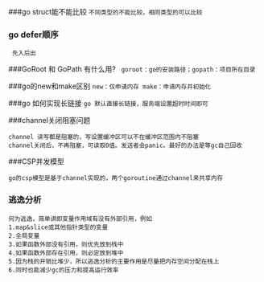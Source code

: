 ###go struct能不能比较
`不同类型的不能比较，相同类型的可以比较`

### go defer顺序
` 先入后出`

###GoRoot 和 GoPath 有什么用?
` goroot：go的安装路径；gopath：项目所在目录`

###go的new和make区别
`new：仅申请内存
 make：申请内存并初始化`
 
###go 如何实现长链接
`go 默认直接长链接，服务端设置超时时间即可`

###channel关闭阻塞问题
    
    channel 读写都是阻塞的，写设置缓冲区可以不在缓冲区范围内不阻塞
    channel关闭后，不再阻塞，可读取0值。发送者会panic。最好的办法是等gc自己回收
   
###CSP并发模型

    go的csp模型是基于channel实现的，两个goroutine通过channel来共享内存
   
### 逃逸分析

    何为逃逸，简单讲即变量作用域有没有外部引用，例如
    1.map&slice或其他指针类型的变量
    2.全局变量
    3.如果函数外部没有引用，则优先放到栈中
    4.如果函数外部存在引用，则必定放到堆中
    5.因为栈的开销比堆少，所以逃逸分析的主要作用是尽量把内存空间分配在栈上
    6.同时也能减少gc的压力和提高运行效率